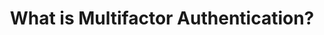 ---
sitemap: false

image: "/media/landings/what-is-mfa/mfa.png"
imageAlt: "Multifactor Authentication (MFA) allows you to provide different layers of authentication to increase security."
imagePosition: "center"
budicon: 789
color: "#4E92DF"
title: "What is Multifactor Authentication?"
content: "Multifactor authentication (MFA) is a method of identifying users by presenting several separate authentication stages. Some of those stages could be Time-based One-Time Password (TOTP), Mobile verification, a hardware token, among others. 2-Factor Authentication (2FA) is the most used type of MFA."
---